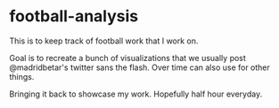 # football-analysis
This is to keep track of football work that I work on.

Goal is to recreate a bunch of visualizations that we usually post @madridbetar's twitter sans the flash. 
Over time can also use for other things. 

Bringing it back to showcase my work. Hopefully half hour everyday.

